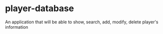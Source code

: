# player-database
 An application that will be able to show, search, add, modify, delete player's information
